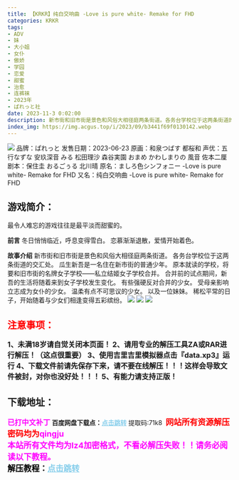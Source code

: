 ```yaml
---
title: 【KRKR】纯白交响曲 -Love is pure white- Remake for FHD
categories: KRKR
tags:
- ADV
- 妹
- 大小姐
- 女仆
- 傲娇
- 学园
- 恋爱
- 甜蜜
- 治愈
- 连裤袜 
- 2023年
- ぱれっと社
date: 2023-11-3 0:02:00
description: 新市街和旧市街是景色和风俗大相径庭两条街道。各务台学校位于这两条街道的交汇处。瓜生新吾是一名住在新市街的普通少年。原本就读的学校，将要和旧市街的名牌女子学校——私立结姬女子学校合并。合并前的试点期间，新吾的生活将随着来到女子学校发生变化。有些强硬反对合并的少女。受母亲影响立志成为女仆的少女。温柔有点不可思议的少女。以及一位妹妹。稀松平常的日子，开始随着与少女们相逢变得五彩缤纷。
index_img: https://img.acgus.top/i/2023/09/b3441f69f0130142.webp
---
```

![](https://img.acgus.top/i/2023/09/b3441f69f0130142.webp)
品牌：ぱれっと
发售日期：2023-06-23
原画：和泉つばす 都桜和
声优：五行なずな 安玖深音 みる 松田理沙 森谷実園 おまめ かわしまりの 風音 佐本二厘
剧本：保住圭 おるごぅる 北川晴
原名：ましろ色シンフォニー -Love is pure white- Remake for FHD
又名：纯白交响曲 -Love is pure white- Remake for FHD

## 游戏简介：
最令人难忘的游戏往往是最平淡而甜蜜的。

**前言**
冬日悄悄临近，呼息变得雪白。
恋慕渐渐退散，爱情开始着色。

**故事介绍**
新市街和旧市街是景色和风俗大相径庭两条街道。
各务台学校位于这两条街道的交汇处。
瓜生新吾是一名住在新市街的普通少年。
原本就读的学校，将要和旧市街的名牌女子学校——私立结姬女子学校合并。
合并前的试点期间，新吾的生活将随着来到女子学校发生变化。
有些强硬反对合并的少女。
受母亲影响立志成为女仆的少女。
温柔有点不可思议的少女。
以及一位妹妹。
稀松平常的日子，开始随着与少女们相逢变得五彩缤纷。
![](https://img.acgus.top/i/2023/09/3012dc232d130151.webp)
![](https://img.acgus.top/i/2023/09/ea84f9d3df130148.webp)
![](https://img.acgus.top/i/2023/09/9a422f9f4b130145.webp)





## <font color=#FF0000 >注意事项：</font>
<font size=3><b>1、未满18岁请自觉关闭本页面！
2、请用专业的解压工具ZA或RAR进行解压！（这点很重要）
3、使用吉里吉里模拟器点击『data.xp3』运行
4、下载文件前请先保存下来，请不要在线解压！！！这样会导致文件被封，对你也没好处！！！
5、有能力请支持正版！</b></font>

## 下载地址：
<font color=#FF00FF size=3><b>已打中文补丁</b></font>
<b>百度网盘下载点：</b><a href="https://pan.baidu.com/s/1RU0m9yE1DuKFBCrNx5PKog?pwd=71k8" style="color: #87CEEB;"><b>点击跳转</b></a> 提取码:71k8
<a style="padding: 0" href="https://post.qingju.org/AD/"><img style="max-width:100%" src="https://img.acgus.top/i/2024/07/478f689b8021d8d499ab43d21acf137a.gif" alt=""></a>
<b><font color=#FF0000 size=4>网站所有资源解压密码均为</b></font><b><font color=#FF00FF size=4>qingju</font><font color=#FF0000 ></font></b><br><b><font color=#FF00FF size=4>本站所有文件均为lz4加密格式，不看必解压失败！！请务必阅读以下教程。</b></font><br><b><font color=#000 size=4>解压教程：</b><a href="https://post.qingju.org/tutorial/000/" style="color: #87CEEB;"><b>点击跳转</b></a>